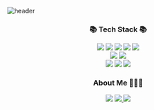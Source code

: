![header](https://capsule-render.vercel.app/api?type=waving&color=auto&height=300&section=header&text=Welcome%20!&fontSize=60&animation=fadeIn&fontAlignY=38&desc=Hyuk's%20GitHub%20Profile%20🙂&)
<div align=center>
	<h3>📚 Tech Stack 📚</h3>
</div>
<div align="center">
	<img src="https://img.shields.io/badge/HTML5-E34F26?style=flat&logo=HTML5&logoColor=white" />
	<img src="https://img.shields.io/badge/CSS3-1572B6?style=flat&logo=CSS3&logoColor=white" />
	<img src="https://img.shields.io/badge/JavaScript-F7DF1E?style=flat&logo=JavaScript&logoColor=white" />
	<img src="https://img.shields.io/badge/TypeScript-3178C6?style=flat&logo=TypeScript&logoColor=white" />
	<img src="https://img.shields.io/badge/React-61DAFB?style=flat&logo=react&logoColor=white" /><br>
	<img src="https://img.shields.io/badge/Tailwind CSS-06B6D4?style=flat&logo=Tailwind CSS&logoColor=white" />
	<img src="https://img.shields.io/badge/Firebase-FFCA28?style=flat&logo=Firebase&logoColor=white" /><br />
	<img src="https://img.shields.io/badge/Git-F05032?style=flat&logo=Git&logoColor=white" />
	<img src="https://img.shields.io/badge/GitHub-181717?style=flat&logo=GitHub&logoColor=white" />
	<img src="https://img.shields.io/badge/Notion-000000?style=flat&logo=Notion&logoColor=white" />
</div>

<div align="center"> 
	<h3>About Me 🧑🏻‍💻</h3>
		<a href="https://velog.io/@hyukee0205">
		<img src="https://img.shields.io/badge/Velog-20C997?style=flat&logo=Velog&logoColor=white" /></a>
		<a href="https://www.instagram.com/hyuuuk___/">
		<img src="https://img.shields.io/badge/Instagram-E4405F?style=flat&logo=Instagram&logoColor=white" />
		</a>
		<a href="mailto:hyukee0205@gmail.com">
		<img src="https://img.shields.io/badge/Gmail-EA4335?style=flat&logo=Gmail&logoColor=white" />
		</a>
</div>
<br>
